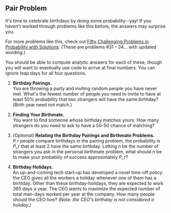 ## Pair Problem

It's time to celebrate birthdays by doing some probability--yay!  If you haven't worked through problems like this before, the answers may surprise you. 

For more problems like this, check out [Fifty Challenging Problems in Probability with Solutions](https://www.amazon.com/Challenging-Problems-Probability-Solutions-Mathematics/dp/0486653552/). (These are problems #31 - 34... with updated wording.)

You should be able to compute analytic answers for each of these, though you will want to eventually use code to arrive at final numbers.  You can ignore leap days for all four questions.

1.  **Birthday Pairings.**  
You are throwing a party and inviting random people you have never met.  What's the fewest number of people you need to invite to have at least 50% probability that two strangers will have the same birthday?  (Birth year need not match.)

1.  **Finding Your Birthmate.**  
*You* want to find someone whose birthday matches yours.  How many strangers do you need to ask to have a 50-50 chance of matching?

1. *(Optional)* **Relating the Birthday Pairings and Birthmate Problems.**  
If *r* people compare birthdays in the pairing problem, the probability is *P_r* that at least 2 have the same birthday.  Letting *n* be the number of strangers you ask in the personal birthmate problem, what should *n* be to make your probabiliy of success approximately *P_r*?

1. **Birthday Holidays.**  
An up-and-coming tech start-up has developed a novel time-off policy:  the CEO gives all the workers a holiday whenever one of them has a birhtday.  Other than these birthday-holidays, they are expected to work 365 days a year.  The CEO wants to maximize the expected number of total man-days worked per year at the company.  How many people should the CEO hire? _(Note: the CEO's birthday is not considered a holiday.)_
